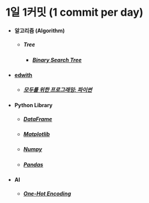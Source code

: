 # 1일 1커밋 (1 commit per day)
<ul>
  <li>
    <h4>알고리즘 (Algorithm)</h4>  
    <ul>
      <li>
        <h5>Tree</h5>
        <ul>
         <li>
         <h5><a href="https://github.com/jysaa5/VioletCheese_Study_Python/tree/master/Algorithm/BinaryTree">Binary Search Tree</a></h5>
         </li>
       </ul>
    </li>
   </ul>
</li>

<li>
<h4><a href ="https://www.edwith.org/">edwith</a></h4>
<ul>
<li>
<h5><a href ="https://github.com/jysaa5/VioletCheese_Study_Python/tree/master/Edwith/Programming_for_everyone">모두를 위한 프로그래밍: 파이썬</a></h5>
</li>
</ul>
</li>

<li><h4>Python Library</h4>
<ul>
<li><h5><a href="https://github.com/jysaa5/Violet_Study_Python/tree/master/AI/DataFrame">DataFrame</a></h5></li>
<li><h5><a href="https://github.com/jysaa5/Violet_Study_Python/tree/master/AI/Matplotlib">Matplotlib</a></h5></li>  
<li><h5><a href="https://github.com/jysaa5/Violet_Study_Python/tree/master/AI/Numpy">Numpy</a></h5></li> 
<li><h5><a href="https://github.com/jysaa5/Violet_Study_Python/tree/master/AI/Pandas">Pandas</a></h5></li>  
</ul>
</li>

<li>
<h4>AI</h4>
<ul>
<li><h5><a href="https://github.com/jysaa5/VioletCheese_Study_Python/tree/master/AI/One_Hot_Encoding">One-Hot Encoding</a></h5></li>
</ul>
</li>
</ul>
